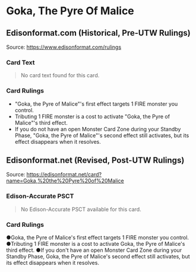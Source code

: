 # Goka, The Pyre Of Malice

## Edisonformat.com (Historical, Pre-UTW Rulings)

Source: https://www.edisonformat.com/rulings

### Card Text

> No card text found for this card.

### Card Rulings

*   "Goka, the Pyre of Malice"'s first effect targets 1 FIRE monster you control.
*   Tributing 1 FIRE monster is a cost to activate "Goka, the Pyre of Malice"'s third effect.
*   If you do not have an open Monster Card Zone during your Standby Phase, "Goka, the Pyre of Malice"'s second effect still activates, but its effect disappears when it resolves.

## Edisonformat.net (Revised, Post-UTW Rulings)

Source: https://edisonformat.net/card?name=Goka,%20the%20Pyre%20of%20Malice

### Edison-Accurate PSCT

> No Edison-Accurate PSCT available for this card.

### Card Rulings

●Goka, the Pyre of Malice's first effect targets 1 FIRE monster you control.
●Tributing 1 FIRE monster is a cost to activate Goka, the Pyre of Malice's third effect.
●If you don't have an open Monster Card Zone during your Standby Phase, Goka, the Pyre of Malice's second effect still activates, but its effect disappears when it resolves.
            